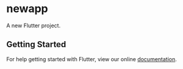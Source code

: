 # newapp

A new Flutter project.

## Getting Started

For help getting started with Flutter, view our online
[documentation](https://flutter.io/).
